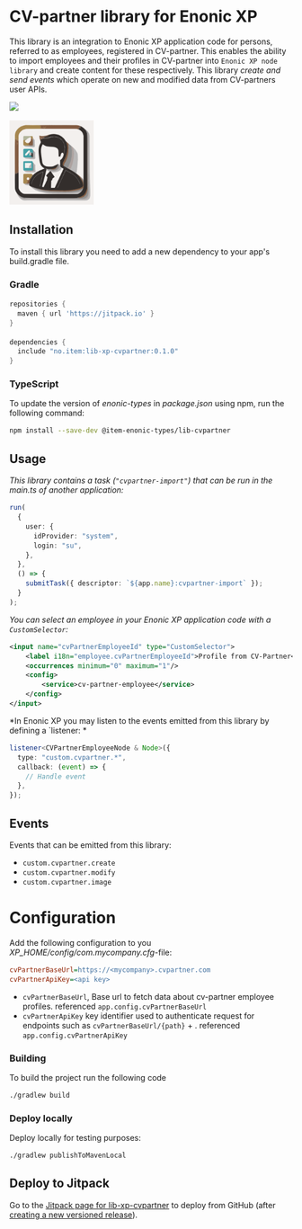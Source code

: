 # CV-partner library for Enonic XP

This library is an integration to Enonic XP application code for persons, referred to as employees, registered in CV-partner. This enables the ability to import employees and their profiles in CV-partner into `Enonic XP node library` and create content for these respectively. This library _create and send events_ which operate on new and modified data from CV-partners user APIs.

[![](https://jitpack.io/v/no.item/lib-xp-cvpartner.svg)](https://jitpack.io/#no.item/lib-xp-cvpartner)

<img src="https://github.com/ItemConsulting/lib-xp-cvpartner/raw/main/docs/icon.svg?sanitize=true" width="150">

## Installation

To install this library you need to add a new dependency to your app's build.gradle file.

### Gradle

```groovy
repositories {
  maven { url 'https://jitpack.io' }
}

dependencies {
  include "no.item:lib-xp-cvpartner:0.1.0"
}
```

### TypeScript

To update the version of *enonic-types* in *package.json* using npm, run the following command:
```bash
npm install --save-dev @item-enonic-types/lib-cvpartner
```

## Usage

*This library contains a task (`"cvpartner-import"`) that can be run in the main.ts of another application:*
```typescript
run(
  {
    user: {
      idProvider: "system",
      login: "su",
    },
  },
  () => {
    submitTask({ descriptor: `${app.name}:cvpartner-import` });
  }
);
```

*You can select an employee in your Enonic XP application code with a `CustomSelector`:*
```xml
<input name="cvPartnerEmployeeId" type="CustomSelector">
    <label i18n="employee.cvPartnerEmployeeId">Profile from CV-Partner</label>
    <occurrences minimum="0" maximum="1"/>
    <config>
        <service>cv-partner-employee</service>
    </config>
</input>
```

*In Enonic XP you may listen to the events emitted from this library by defining a `listener: *
```typescript
listener<CVPartnerEmployeeNode & Node>({
  type: "custom.cvpartner.*",
  callback: (event) => {
    // Handle event
  },
});
```

## Events

Events that can be emitted from this library:

- `custom.cvpartner.create`
- `custom.cvpartner.modify`
- `custom.cvpartner.image`

# Configuration

Add the following configuration to you *XP_HOME/config/com.mycompany.cfg*-file:

```ini
cvPartnerBaseUrl=https://<mycompany>.cvpartner.com
cvPartnerApiKey=<api key>
```

- `cvPartnerBaseUrl`, Base url to fetch data about cv-partner employee profiles. referenced `app.config.cvPartnerBaseUrl`
- `cvPartnerApiKey` key identifier used to authenticate request for endpoints such as `cvPartnerBaseUrl/{path}` + . referenced `app.config.cvPartnerApiKey`

### Building

To build the project run the following code

```bash
./gradlew build
```

### Deploy locally

Deploy locally for testing purposes:

```bash
./gradlew publishToMavenLocal
```
## Deploy to Jitpack

Go to the [Jitpack page for lib-xp-cvpartner](https://jitpack.io/#no.item/lib-xp-cvpartner) to deploy from GitHub (after
[creating a new versioned release](https://github.com/ItemConsulting/lib-xp-cvpartner/releases/new)).
